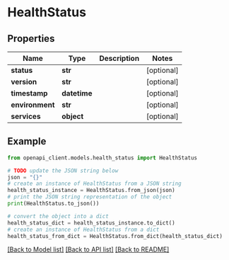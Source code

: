 # HealthStatus


## Properties

Name | Type | Description | Notes
------------ | ------------- | ------------- | -------------
**status** | **str** |  | [optional] 
**version** | **str** |  | [optional] 
**timestamp** | **datetime** |  | [optional] 
**environment** | **str** |  | [optional] 
**services** | **object** |  | [optional] 

## Example

```python
from openapi_client.models.health_status import HealthStatus

# TODO update the JSON string below
json = "{}"
# create an instance of HealthStatus from a JSON string
health_status_instance = HealthStatus.from_json(json)
# print the JSON string representation of the object
print(HealthStatus.to_json())

# convert the object into a dict
health_status_dict = health_status_instance.to_dict()
# create an instance of HealthStatus from a dict
health_status_from_dict = HealthStatus.from_dict(health_status_dict)
```
[[Back to Model list]](../README.md#documentation-for-models) [[Back to API list]](../README.md#documentation-for-api-endpoints) [[Back to README]](../README.md)


